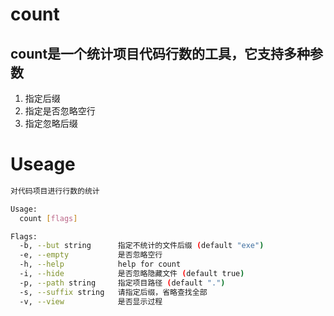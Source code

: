 # count

## count是一个统计项目代码行数的工具，它支持多种参数
1. 指定后缀
2. 指定是否忽略空行
3. 指定忽略后缀

# Useage
```bash
对代码项目进行行数的统计

Usage:
  count [flags]

Flags:
  -b, --but string      指定不统计的文件后缀 (default "exe")
  -e, --empty           是否忽略空行
  -h, --help            help for count
  -i, --hide            是否忽略隐藏文件 (default true)
  -p, --path string     指定项目路径 (default ".")
  -s, --suffix string   请指定后缀，省略查找全部
  -v, --view            是否显示过程
```
